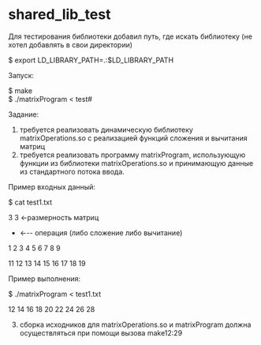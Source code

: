 # shared_lib_test  

Для тестирования библиотеки добавил путь, где искать библиотеку (не хотел добавлять в свои директории)  

$ export LD_LIBRARY_PATH=.:$LD_LIBRARY_PATH  

Запуск:  

$ make  
$ ./matrixProgram < test#  

Задание:

1) требуется реализовать динамическую библиотеку matrixOperations.so с реализацией функций сложения и вычитания матриц  
2) требуется реализовать программу matrixProgram, использующую функции из библиотеки matrixOperations.so и принимающую данные из стандартного потока ввода.  

Пример входных данный:  

$ cat test1.txt  

3 3 ←размерность матриц  

+ ←-- операция (либо сложение либо вычитание)  

1 2 3 4 5 6 7 8 9  

11 12 13 14 15 16 17 18 19  

Пример выполнения:  

$ ./matrixProgram < test1.txt  

12 14 16 18 20 22 24 26 28  

3) сборка исходников для matrixOperations.so и matrixProgram должна осуществляться при помощи вызова make12:29  